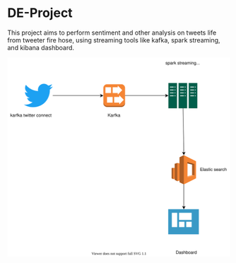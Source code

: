 # DE-Project

This project aims to perform sentiment and other analysis on tweets life from tweeter fire hose, using streaming tools like kafka, spark streaming, and kibana dashboard.

![Desgin diagram](images/design.drawio.svg)